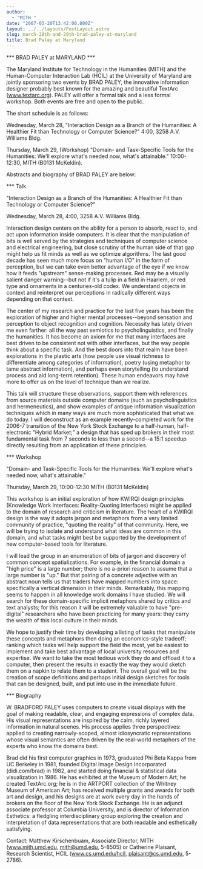 ```yaml
---
author:
  - "MITH "
date: "2007-03-20T13:42:00.000Z"
layout: ../../layouts/PostLayout.astro
slug: march-28th-and-29th-brad-paley-at-maryland
title: Brad Paley at Maryland
---
```


\*\*\* BRAD PALEY at MARYLAND \*\*\*

The Maryland Institute for Technology in the Humanities (MITH) and the Human-Computer Interaction Lab (HCIL) at the University of Maryland are jointly sponsoring two events by BRAD PALEY, the innovative information designer probably best known for the amazing and beautiful TextArc (www.textarc.org). PALEY will offer a formal talk and a less formal workshop. Both events are free and open to the public.

The short schedule is as follows:

Wednesday, March 28, "Interaction Design as a Branch of the Humanities: A Healthier Fit than Technology or Computer Science?" 4:00, 3258 A.V. Williams Bldg.

Thursday, March 29, (Workshop) "Domain- and Task-Specific Tools for the Humanities: We'll explore what's needed now, what's attainable." 10:00-12:30, MITH (B0131 McKeldin).

Abstracts and biography of BRAD PALEY are below:

\*\*\* Talk

"Interaction Design as a Branch of the Humanities: A Healthier Fit than Technology or Computer Science?"

Wednesday, March 28, 4:00, 3258 A.V. Williams Bldg.

Interaction design centers on the ability for a person to absorb, react to, and act upon information inside computers. It is clear that the manipulation of bits is well served by the strategies and techniques of computer science and electrical engineering, but close scrutiny of the human side of that gap might help us fit minds as well as we optimize algorithms. The last good decade has seen much more focus on "human I/O" in the form of perception, but we can take even better advantage of the eye if we know how it feeds "upstream" sense-making processes. Red may be a visually salient danger warning--but not if it's a tulip in a field in Haarlem, or red type and ornaments in a centuries-old codex. We understand objects in context and reinterpret our perceptions in radically different ways depending on that context.

The center of my research and practice for the last five years has been the exploration of higher and higher mental processes--beyond sensation and perception to object recognition and cognition. Necessity has lately driven me even farther: all the way past semiotics to psycholinguistics, and finally the humanities. It has become an axiom for me that many interfaces are best driven to be consistent not with other interfaces, but the way people think about a specific task. And the best doors into that realm have been explorations in the plastic arts (how people use visual richness to differentiate among categories of information), poetry (using metaphor to tame abstract information), and perhaps even storytelling (to understand process and aid long-term retention). These human endeavors may have more to offer us on the level of technique than we realize.

This talk will structure these observations, support them with references from source materials outside computer domains (such as psycholinguistics and hermeneutics), and show examples of antique information visualization techniques which in many ways are much more sophisticated that what we do today. I will deconstruct as an example recently-completed work for the 2006-7 transition of the New York Stock Exchange to a half-human, half-electronic "Hybrid Market;" a design that has sped up brokers in their most fundamental task from 7 seconds to less than a second--a 15:1 speedup directly resulting from an application of these principles.

\*\*\* Workshop

"Domain- and Task-Specific Tools for the Humanities: We'll explore what's needed now, what's attainable."

Thursday, March 29, 10:00-12:30 MITH (B0131 McKeldin)

This workshop is an initial exploration of how KWIRQI design principles (Knowledge Work Interfaces: Reality-Quoting Interfaces) might be applied to the domain of research and criticism in literature. The heart of a KWIRQI design is the way it adopts jargon and metaphors from a very limited community of practice, "quoting the reality" of that community. Here, we will be trying to isolate and understand what ideas are common in this domain, and what tasks might best be supported by the development of new computer-based tools for literature.

I will lead the group in an enumeration of bits of jargon and discovery of common concept spatializations. For example, in the financial domain a "high price" is a large number; there is no a-priori reason to assume that a large number is "up." But that pairing of a concrete adjective with an abstract noun tells us that traders have mapped numbers into space: specifically a vertical dimension in their minds. Remarkably, this mapping seems to happen in all knowledge work domains I have studied. We will search for these domain-specific implicit metaphors shared by critics and text analysts; for this reason it will be extremely valuable to have "pre-digital" researchers who have been practicing for many years: they carry the wealth of this local culture in their minds.

We hope to justify their time by developing a listing of tasks that manipulate these concepts and metaphors then doing an economics-style tradeoff; ranking which tasks will help support the field the most, yet be easiest to implement and take best advantage of local university resources and expertise. We want to take the most tedious work they do and offload it to a computer, then present the results in exactly the way they would sketch them on a napkin to relate them to a student. The overall goal will be the creation of scope definitions and perhaps initial design sketches for tools that can be designed, built, and put into use in the immediate future.

\*\*\* Biography

W. BRADFORD PALEY uses computers to create visual displays with the goal of making readable, clear, and engaging expressions of complex data. His visual representations are inspired by the calm, richly layered information in natural scenes. His process applies three perspectives: applied to creating narrowly-scoped, almost idiosyncratic representations whose visual semantics are often driven by the real-world metaphors of the experts who know the domains best.

Brad did his first computer graphics in 1973, graduated Phi Beta Kappa from UC Berkeley in 1981, founded Digital Image Design Incorporated (didi.com/brad) in 1982, and started doing financial & statistical data visualization in 1986. He has exhibited at the Museum of Modern Art; he created TextArc.org; he is in the ARTPORT collection of the Whitney Museum of American Art; has received multiple grants and awards for both art and design, and his designs are at work every day in the hands of brokers on the floor of the New York Stock Exchange. He is an adjunct associate professor at Columbia University, and is director of Information Esthetics: a fledgling interdisciplinary group exploring the creation and interpretation of data representations that are both readable and esthetically satisfying.

Contact: Matthew Kirschenbuam, Associate Director, MITH (www.mith.umd.edu, mith@umd.edu, 5-8505) or Catherine Plaisant, Research Scientist, HCIL (www.cs.umd.edu/hcil, plaisant@cs.umd.edu, 5-2786).
